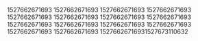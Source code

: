 1527662671693
1527662671693
1527662671693
1527662671693
1527662671693
1527662671693
1527662671693
1527662671693
1527662671693
1527662671693
1527662671693
1527662671693
1527662671693
1527662671693
15276626716931527673110632